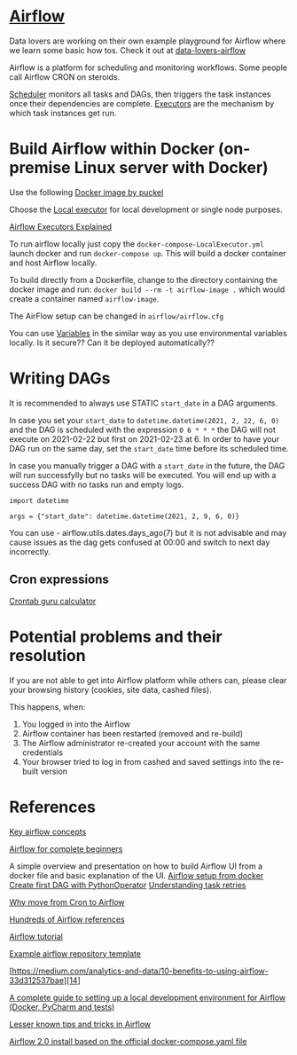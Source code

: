 # [Airflow][7]

Data lovers are working on their own example playground for Airflow where we learn some basic how tos. Check it out at [data-lovers-airflow][22]

Airflow is a platform for scheduling and monitoring workflows. Some people call Airflow CRON on steroids.

[Scheduler][16] monitors all tasks and DAGs, then triggers the task instances once their dependencies are complete.
[Executors][15] are the mechanism by which task instances get run.

# Build Airflow within Docker (on-premise Linux server with Docker)
Use the following [Docker image by puckel][2]

Choose the [Local executor][3] for local development or single node purposes.

[Airflow Executors Explained][19]

To run airflow locally just copy the `docker-compose-LocalExecutor.yml` launch docker and run `docker-compose up`.
This will build a docker container and host Airflow locally.

To build directly from a Dockerfile, change to the directory containing the docker image and run:
`docker build --rm -t airflow-image .` which would create a container named `airflow-image`.

The AirFlow setup can be changed in `airflow/airflow.cfg`

You can use [Variables][13] in the similar way as you use environmental variables locally. 
Is it secure??
Can it be deployed automatically?? 

# Writing DAGs

It is recommended to always use STATIC `start_date` in a DAG arguments.

In case you set your `start_date` to `datetime.datetime(2021, 2, 22, 6, 0)` and the DAG is scheduled with the expression `0 6 * * *` the DAG will not execute on 2021-02-22 but first on 2021-02-23 at 6. 
In order to have your DAG run on the same day, set the `start_date` time before its scheduled time.

In case you manually trigger a DAG with a `start_date` in the future, the DAG will run successfylly but no tasks will be executed. You will end up with a success DAG with no tasks run and empty logs.

```
import datetime

args = {"start_date": datetime.datetime(2021, 2, 9, 6, 0)}
```

You can use - airflow.utils.dates.days_ago(7) but it is not advisable and may cause issues as the dag gets confused at 00:00 and switch to next day incorrectly.

## Cron expressions
[Crontab guru calculator][17]

# Potential problems and their resolution
If you are not able to get into Airflow platform while others can, please clear your browsing history (cookies, site data, cashed files). 

This happens, when: 
1. You logged in into the Airflow
2. Airflow container has been restarted (removed and re-build)
3. The Airflow administrator re-created your account with the same credentials
4. Your browser tried to log in from cashed and saved settings into the re-built version

# References
[Key airflow concepts][4]

[Airflow for complete beginners][1]

A simple overview and presentation on how to build Airflow UI from a docker file and basic explanation of the UI.
[Airflow setup from docker][5]
[Create first DAG with PythonOperator][8]
[Understanding task retries][9]

[Why move from Cron to Airflow][6]

[Hundreds of Airflow references][10]

[Airflow tutorial][11]

[Example airflow repository template][12]

[https://medium.com/analytics-and-data/10-benefits-to-using-airflow-33d312537bae][14]

[A complete guide to setting up a local development environment for Airflow (Docker, PyCharm and tests)][18]

[Lesser known tips and tricks in Airflow][20]

[Airflow 2.0 install based on the official docker-compose.yaml file][21]

[1]: https://medium.com/@itunpredictable/apache-airflow-on-docker-for-complete-beginners-cf76cf7b2c9a
[2]: https://github.com/puckel/docker-airflow
[3]: https://airflow.apache.org/docs/apache-airflow/stable/executor/local.html
[4]: https://airflow.apache.org/docs/stable/concepts.html
[5]: https://www.youtube.com/watch?v=20HDFbYyAY0
[6]: https://medium.com/videoamp/what-we-learned-migrating-off-cron-to-airflow-b391841a0da4
[7]: https://airflow.apache.org
[8]: https://www.youtube.com/watch?v=IsWfoXY_Duk
[9]: https://www.youtube.com/watch?v=2N6uR0kTTxo
[10]: https://github.com/jghoman/awesome-apache-airflow
[11]: https://www.youtube.com/watch?v=vvr_WNzEXBE
[12]: https://github.com/soggycactus/airflow-repo-template
[13]: https://airflow.apache.org/docs/apache-airflow/stable/howto/variable.html
[14]: https://medium.com/analytics-and-data/10-benefits-to-using-airflow-33d312537bae
[15]: https://airflow.apache.org/docs/apache-airflow/stable/executor/index.html
[16]: https://airflow.apache.org/docs/apache-airflow/stable/scheduler.html
[17]: https://crontab.guru/
[18]: https://medium.com/ninjavan-tech/setting-up-a-complete-local-development-environment-for-airflow-docker-pycharm-and-tests-3577ddb4ca94
[19]: https://www.astronomer.io/guides/airflow-executors-explained
[20]: https://medium.com/datareply/airflow-lesser-known-tips-tricks-and-best-practises-cf4d4a90f8f
[21]: https://www.youtube.com/watch?v=J6azvFhndLg
[22]: https://github.com/JurajPalka/data-lovers-airflow